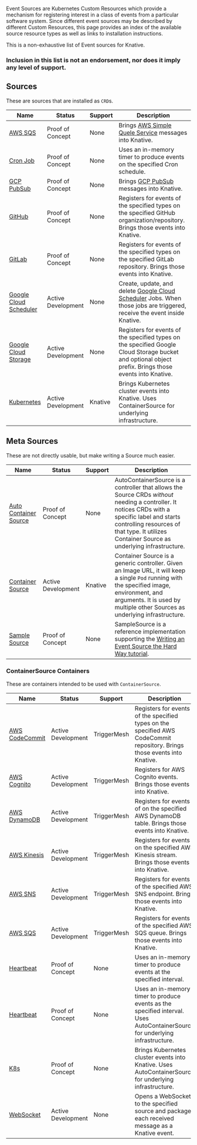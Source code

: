 <!--
This is a generated file and should not be changed manually. All changes should follow the
procedure:

1. Update the information in [`sources.yaml`](sources.yaml).

2. Run the generator tool:
    ```shell
    go run eventing/sources/generator/main.go
    ```
-->

Event Sources are Kubernetes Custom Resources which provide a mechanism for
registering interest in a class of events from a particular software system.
Since different event sources may be described by different Custom Resources,
this page provides an index of the available source resource types as well as
links to installation instructions.

This is a non-exhaustive list of Event sources for Knative.

### Inclusion in this list is not an endorsement, nor does it imply any level of support.

## Sources

These are sources that are installed as `CRD`s.

| Name                                                                                                                                  | Status             | Support | Description                                                                                                                                                     |
| ------------------------------------------------------------------------------------------------------------------------------------- | ------------------ | ------- | --------------------------------------------------------------------------------------------------------------------------------------------------------------- |
| [AWS SQS](https://github.com/knative/eventing-sources/blob/master/pkg/apis/sources/v1alpha1/aws_sqs_types.go)                         | Proof of Concept   | None    | Brings [AWS Simple Quele Service](https://aws.amazon.com/sqs/) messages into Knative.                                                                           |
| [Cron Job](https://github.com/knative/eventing-sources/blob/master/pkg/apis/sources/v1alpha1/cron_job_types.go)                       | Proof of Concept   | None    | Uses an in-memory timer to produce events on the specified Cron schedule.                                                                                       |
| [GCP PubSub](https://github.com/knative/eventing-sources/blob/master/contrib/gcppubsub/pkg/apis/sources/v1alpha1/gcp_pubsub_types.go) | Proof of Concept   | None    | Brings [GCP PubSub](https://cloud.google.com/pubsub/) messages into Knative.                                                                                    |
| [GitHub](https://github.com/knative/eventing-sources/blob/master/pkg/apis/sources/v1alpha1/githubsource_types.go)                     | Proof of Concept   | None    | Registers for events of the specified types on the specified GitHub organization/repository. Brings those events into Knative.                                  |
| [GitLab](https://gitlab.com/triggermesh/gitlabsource)                                                                                 | Proof of Concept   | None    | Registers for events of the specified types on the specified GitLab repository. Brings those events into Knative.                                               |
| [Google Cloud Scheduler](https://github.com/vaikas-google/csr)                                                                        | Active Development | None    | Create, update, and delete [Google Cloud Scheduler](https://cloud.google.com/scheduler/) Jobs. When those jobs are triggered, receive the event inside Knative. |
| [Google Cloud Storage](https://github.com/vaikas-google/gcs)                                                                          | Active Development | None    | Registers for events of the specified types on the specified Google Cloud Storage bucket and optional object prefix. Brings those events into Knative.          |
| [Kubernetes](https://github.com/knative/eventing-sources/blob/master/pkg/apis/sources/v1alpha1/kuberneteseventsource_types.go)        | Active Development | Knative | Brings Kubernetes cluster events into Knative. Uses ContainerSource for underlying infrastructure.                                                              |

## Meta Sources

These are not directly usable, but make writing a Source much easier.

| Name                                                                                                                           | Status             | Support | Description                                                                                                                                                                                                                                     |
| ------------------------------------------------------------------------------------------------------------------------------ | ------------------ | ------- | ----------------------------------------------------------------------------------------------------------------------------------------------------------------------------------------------------------------------------------------------- |
| [Auto Container Source](https://github.com/Harwayne/auto-container-source)                                                     | Proof of Concept   | None    | AutoContainerSource is a controller that allows the Source CRDs _without_ needing a controller. It notices CRDs with a specific label and starts controlling resources of that type. It utilizes Container Source as underlying infrastructure. |
| [Container Source](https://github.com/knative/eventing-sources/blob/master/pkg/apis/sources/v1alpha1/containersource_types.go) | Active Development | Knative | Container Source is a generic controller. Given an Image URL, it will keep a single `Pod` running with the specified image, environment, and arguments. It is used by multiple other Sources as underlying infrastructure.                      |
| [Sample Source](https://github.com/grantr/sample-source)                                                                       | Proof of Concept   | None    | SampleSource is a reference implementation supporting the [Writing an Event Source the Hard Way tutorial](../samples/writing-a-source).                                                                                                         |

### ContainerSource Containers

These are containers intended to be used with `ContainerSource`.

Name | Status | Support | Description
--- | --- | --- | ---
[AWS CodeCommit](https://github.com/triggermesh/knative-lambda-sources/tree/master/awscodecommit) | Active Development | TriggerMesh | Registers for events of the specified types on the specified AWS CodeCommit repository. Brings those events into Knative.
[AWS Cognito](https://github.com/triggermesh/knative-lambda-sources/tree/master/awscognito) | Active Development | TriggerMesh | Registers for AWS Cognito events. Brings those events into Knative.
[AWS DynamoDB](https://github.com/triggermesh/knative-lambda-sources/tree/master/awsdynamodb) | Active Development | TriggerMesh | Registers for events of on the specified AWS DynamoDB table. Brings those events into Knative.
[AWS Kinesis](https://github.com/triggermesh/knative-lambda-sources/tree/master/awskinesis) | Active Development | TriggerMesh | Registers for events on the specified AWS Kinesis stream. Brings those events into Knative.
[AWS SNS](https://github.com/triggermesh/knative-lambda-sources/tree/master/awssns) | Active Development | TriggerMesh | Registers for events of the specified AWS SNS endpoint. Brings those events into Knative.
[AWS SQS](https://github.com/triggermesh/knative-lambda-sources/tree/master/awssqs) | Active Development | TriggerMesh | Registers for events of the specified AWS SQS queue. Brings those events into Knative.
[Heartbeat](https://github.com/knative/eventing-sources/tree/master/cmd/heartbeats) | Proof of Concept | None | Uses an in-memory timer to produce events at the specified interval.
[Heartbeat](https://github.com/Harwayne/auto-container-source/tree/master/heartbeat-source) | Proof of Concept | None | Uses an in-memory timer to produce events as the specified interval. Uses AutoContainerSource for underlying infrastructure.
[K8s](https://github.com/Harwayne/auto-container-source/tree/master/k8s-event-source) | Proof of Concept | None | Brings Kubernetes cluster events into Knative. Uses AutoContainerSource for underlying infrastructure.
[WebSocket](https://github.com/knative/eventing-sources/tree/master/cmd/websocketsource) | Active Development | None | Opens a WebSocket to the specified source and packages each received message as a Knative event.


